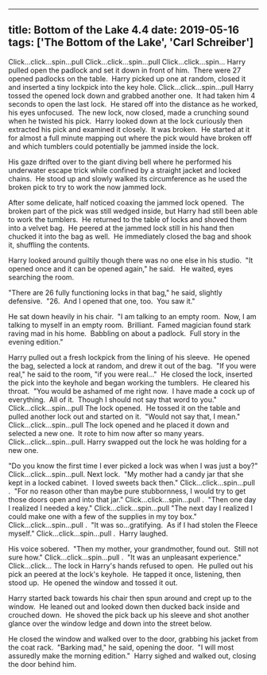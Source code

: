 
---
title: Bottom of the Lake 4.4
date: 2019-05-16
tags: ['The Bottom of the Lake', 'Carl Schreiber']
---

Click...click...spin...pull Click...click...spin...pull Click...click...spin... Harry pulled open the padlock and set it down in front of him.  There were 27 opened padlocks on the table.  Harry picked up one at random, closed it and inserted a tiny lockpick into the key hole. Click...click...spin...pull Harry tossed the opened lock down and grabbed another one.  It had taken him 4 seconds to open the last lock.  He stared off into the distance as he worked, his eyes unfocused.  The new lock, now closed, made a crunching sound when he twisted his pick.  Harry looked down at the lock curiously then extracted his pick and examined it closely.  It was broken.  He started at it for almost a full minute mapping out where the pick would have broken off and which tumblers could potentially be jammed inside the lock.

His gaze drifted over to the giant diving bell where he performed his underwater escape trick while confined by a straight jacket and locked chains.  He stood up and slowly walked its circumference as he used the broken pick to try to work the now jammed lock.

After some delicate, half noticed coaxing the jammed lock opened.  The broken part of the pick was still wedged inside, but Harry had still been able to work the tumblers.  He returned to the table of locks and shoved them into a velvet bag.  He peered at the jammed lock still in his hand then chucked it into the bag as well.  He immediately closed the bag and shook it, shuffling the contents.

Harry looked around guiltily though there was no one else in his studio.  "It opened once and it can be opened again," he said.   He waited, eyes searching the room.

"There are 26 fully functioning locks in that bag," he said, slightly defensive.  "26.  And I opened that one, too.  You saw it."

He sat down heavily in his chair.  "I am talking to an empty room.  Now, I am talking to myself in an empty room.  Brilliant.  Famed magician found stark raving mad in his home.  Babbling on about a padlock.  Full story in the evening edition."

Harry pulled out a fresh lockpick from the lining of his sleeve.  He opened the bag, selected a lock at random, and drew it out of the bag.  "If you were real," he said to the room, "if you were real..."  He closed the lock, inserted the pick into the keyhole and began working the tumblers.  He cleared his throat.  "You would be ashamed of me right now.  I have made a cock up of everything.  All of it.  Though I should not say that word to you." Click...click...spin...pull The lock opened.  He tossed it on the table and pulled another lock out and started on it.  "Would not say that, I mean." Click...click...spin...pull The lock opened and he placed it down and selected a new one.  It rote to him now after so many years. Click...click...spin...pull. Harry swapped out the lock he was holding for a new one.

"Do you know the first time I ever picked a lock was when I was just a boy?" Click...click...spin...pull. Next lock.  "My mother had a candy jar that she kept in a locked cabinet.  I loved sweets back then." Click...click...spin...pull .  "For no reason other than maybe pure stubbornness, I would try to get those doors open and into that jar." Click...click...spin...pull .  "Then one day I realized I needed a key." Click...click...spin...pull "The next day I realized I could make one with a few of the supplies in my toy box." Click...click...spin...pull .  "It was so...gratifying.  As if I had stolen the Fleece myself." Click...click...spin...pull .  Harry laughed.

His voice sobered.  "Then my mother, your grandmother, found out.  Still not sure how." Click...click...spin...pull .  "It was an unpleasant experience." Click...click... The lock in Harry's hands refused to open.  He pulled out his pick an peered at the lock's keyhole.  He tapped it once, listening, then stood up.  He opened the window and tossed it out.

Harry started back towards his chair then spun around and crept up to the window.  He leaned out and looked down then ducked back inside and crouched down.  He shoved the pick back up his sleeve and shot another glance over the window ledge and down into the street below.

He closed the window and walked over to the door, grabbing his jacket from the coat rack.  "Barking mad," he said, opening the door.  "I will most assuredly make the morning edition."  Harry sighed and walked out, closing the door behind him.
